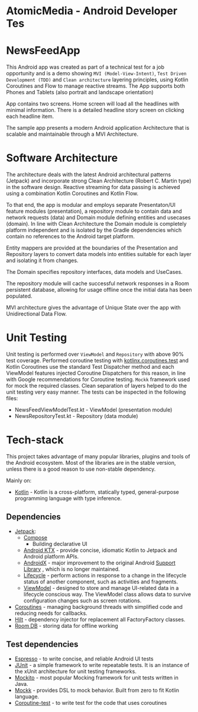# AtomicMedia - Android Developer Tes

# NewsFeedApp

This Android app was created as part of a technical test for a job opportunity and is a demo showing
`MVI (Model-View-Intent)`, `Test Driven Development (TDD)` and `Clean architecture` layering
principles,
using Kotlin Coroutines and Flow to manage reactive streams. The App supports both Phones and
Tablets (also portrait and landscape orientation)

App contains two screens. Home screen will load all the headlines with minimal information. There is 
a detailed headline story screen on clicking each headline item.

The sample app presents a modern Android application Architecture that is scalable and maintainable
through a MVI Architecture.

# Software Architecture

The architecture deals with the latest Android architectural patterns (Jetpack) and incorporate
strong Clean Architecture (Robert C. Martin type) in the software design. Reactive streaming for
data passing is achieved using a combination Kotlin Coroutines and Kotlin Flow.

To that end, the app is modular and employs separate Presentaton/UI feature modules (presentation),
a repository module to contain data and network requests (data) and Domain module defining entities
and usecases (domain). In line with Clean Architecture the Domain module is completely platform
independent and is isolated by the Gradle dependencies which contain no references to the Android
target platform.

Entity mappers are provided at the boundaries of the Presentation and Repository layers to convert
data models into entities suitable for each layer and isolating it from changes.

The Domain specifies repository interfaces, data models and UseCases.

The repository module will cache successful network responses in a Room persistent database,
allowing for usage offline once the initial data has been populated. 

MVI architecture gives the advantage of Unique State over the app with Unidirectional Data Flow.


# Unit Testing

Unit testing is performed over `ViewModel` and `Repository` with above 90% test coverage. Performed
coroutine testing
with [kotlinx.coroutines.test](https://kotlinlang.org/api/kotlinx.coroutines/kotlinx-coroutines-test/)
and Kotlin Coroutines use the standard Test Dispatcher method and each ViewModel features injected
Coroutine Dispatchers for this reason, in line with Google recommendations for Coroutine testing.
`Mockk` framework used for mock the required classes. Clean separation of layers helped to do the
unit testing very easy manner. The tests can be inspected in the following files:

* NewsFeedViewModelTest.kt - ViewModel (presentation module)
* NewsRepositoryTest.kt - Repository (data module)


# Tech-stack

This project takes advantage of many popular libraries, plugins and tools of the Android ecosystem.
Most of the libraries are in the stable version, unless there is a good reason to use non-stable
dependency.

Mainly on:

- [Kotlin](https://kotlinlang.org/) - Kotlin is a cross-platform, statically typed, general-purpose
  programming language with type inference.

## Dependencies

- [Jetpack](https://developer.android.com/jetpack):
    - [Compose](https://developer.android.com/jetpack/compose?gclid=Cj0KCQjwjryjBhD0ARIsAMLvnF9xwH90WyfKJPyr1b-Qarx5DYo5v3YGxD-FZBoqmx0-NjfQgRI3BfMaAuYZEALw_wcB&gclsrc=aw.ds)
        - Building declarative UI
    - [Android KTX](https://developer.android.com/kotlin/ktx.html) - provide concise, idiomatic
      Kotlin to Jetpack and Android platform APIs.
    - [AndroidX](https://developer.android.com/jetpack/androidx) - major improvement to the original
      Android [Support Library](https://developer.android.com/topic/libraries/support-library/index)
      , which is no longer maintained.
    - [Lifecycle](https://developer.android.com/topic/libraries/architecture/lifecycle) - perform
      actions in response to a change in the lifecycle status of another component, such as
      activities and fragments.
    - [ViewModel](https://developer.android.com/topic/libraries/architecture/viewmodel) - designed
      to store and manage UI-related data in a lifecycle conscious way. The ViewModel class allows
      data to survive configuration changes such as screen rotations.
- [Coroutines](https://kotlinlang.org/docs/reference/coroutines-overview.html) - managing background
  threads with simplified code and reducing needs for callbacks.
- [Hilt](https://developer.android.com/training/dependency-injection/hilt-android) - dependency
  injector for replacement all FactoryFactory classes.
- [Room DB](https://developer.android.com/training/data-storage/room) - storing data for offline
  working

## Test dependencies

- [Espresso](https://developer.android.com/training/testing/espresso) - to write concise,
  and reliable Android UI tests
- [JUnit](https://github.com/junit-team/junit4) - a simple framework to write repeatable tests. It
  is an instance of the xUnit architecture for unit testing frameworks.
- [Mockito](https://github.com/nhaarman/mockito-kotlin) - most popular Mocking framework for unit
  tests written in Java.
- [Mockk](https://github.com/mockk/mockk) - provides DSL to mock behavior. Built from zero to fit
  Kotlin language.
- [Coroutine-test](https://kotlinlang.org/api/kotlinx.coroutines/kotlinx-coroutines-test/) - to
  write test for the code that uses coroutines
